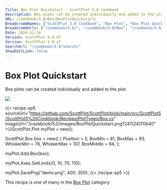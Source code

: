 ```yaml
---
Title: Box Plot Quickstart - ScottPlot 5.0 Cookbook
Description: Box plots can be created individually and added to the plot.
URL: /cookbook/5.0/Box/BoxPlotQuickstart/
BreadcrumbNames: ["ScottPlot 5.0 Cookbook", "Box Plot", "Box Plot Quickstart"]
BreadcrumbUrls: ["/cookbook/5.0/", "/cookbook/5.0/Box", "/cookbook/5.0/Box/BoxPlotQuickstart"]
Date: 2024-11-24
Version: ScottPlot 5.0.47
Version: ScottPlot 5.0.47
SearchUrl: "/cookbook/5.0/search/"
ShowEditLink: false
---
```



<div class='d-flex align-items-center mt-5'>
<h1 class='me-2 text-dark my-0 border-0'>Box Plot Quickstart</h1>
</div>

Box plots can be created individually and added to the plot.

[![](/cookbook/5.0/images/BoxPlotQuickstart.png?241124170640)](/cookbook/5.0/images/BoxPlotQuickstart.png?241124170640)

{{< recipe-sp5 sourceUrl="https://github.com/ScottPlot/ScottPlot/blob/main/src/ScottPlot5/ScottPlot5%20Cookbook/Recipes/PlotTypes/Box.cs" imageUrl="/cookbook/5.0/images/BoxPlotQuickstart.png?241124170640" >}}ScottPlot.Plot myPlot = new();

ScottPlot.Box box = new()
{
    Position = 5,
    BoxMin = 81,
    BoxMax = 93,
    WhiskerMin = 76,
    WhiskerMax = 107,
    BoxMiddle = 84,
};

myPlot.Add.Box(box);

myPlot.Axes.SetLimits(0, 10, 70, 110);

myPlot.SavePng("demo.png", 400, 300);
{{< /recipe-sp5 >}}

<div class='my-5 text-center'>This recipe is one of many in the <a href='/cookbook/5.0/Box'>Box Plot</a> category</div>


